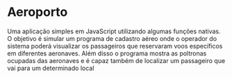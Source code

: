 # Aeroporto
Uma aplicação simples em JavaScript utilizando algumas funções nativas. O objetivo é simular um programa de cadastro aéreo onde o operador do sistema poderá visualizar os passageiros que reservaram voos específicos em diferentes aeronaves. Além disso o programa mostra as poltronas ocupadas das aeronaves e é capaz também de localizar um passageiro que vai para um determinado local
